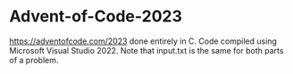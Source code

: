 # Advent-of-Code-2023
https://adventofcode.com/2023 done entirely in C.
Code compiled using Microsoft Visual Studio 2022.
Note that input.txt is the same for both parts of a problem.
